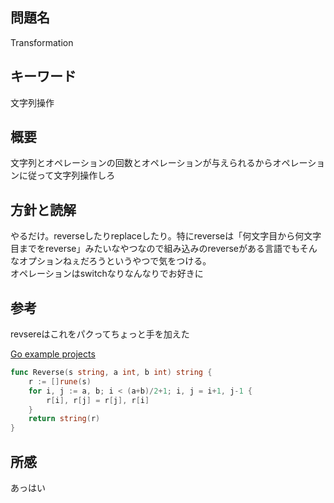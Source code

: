 ## 問題名
Transformation
## キーワード
文字列操作
## 概要
文字列とオペレーションの回数とオペレーションが与えられるからオペレーションに従って文字列操作しろ
## 方針と読解
やるだけ。reverseしたりreplaceしたり。特にreverseは「何文字目から何文字目までをreverse」みたいなやつなので組み込みのreverseがある言語でもそんなオプションねぇだろうというやつで気をつける。<br>
オペレーションはswitchなりなんなりでお好きに

## 参考
revsereはこれをパクってちょっと手を加えた

[Go example projects](https://github.com/golang/example/blob/master/stringutil/reverse.go)

```go
func Reverse(s string, a int, b int) string {
	r := []rune(s)
	for i, j := a, b; i < (a+b)/2+1; i, j = i+1, j-1 {
		r[i], r[j] = r[j], r[i]
	}
	return string(r)
}
```

## 所感
あっはい
